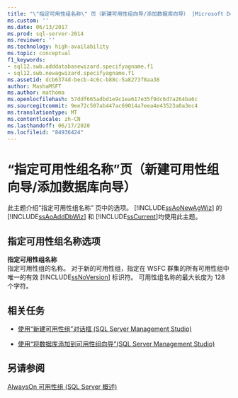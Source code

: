 ```yaml
---
title: "\"指定可用性组名称\" 页（新建可用性组向导/添加数据库向导） |Microsoft Docs"
ms.custom: ''
ms.date: 06/13/2017
ms.prod: sql-server-2014
ms.reviewer: ''
ms.technology: high-availability
ms.topic: conceptual
f1_keywords:
- sql12.swb.adddatabasewizard.specifyagname.f1
- sql12.swb.newagwizard.specifyagname.f1
ms.assetid: dcb6374d-becb-4c6c-b88c-5a8273f8aa38
author: MashaMSFT
ms.author: mathoma
ms.openlocfilehash: 57ddf665adbd1e9c1ea617e35f9dc6d7a264ba6c
ms.sourcegitcommit: 9ee72c507ab447ac69014a7eea4e43523a0a3ec4
ms.translationtype: MT
ms.contentlocale: zh-CN
ms.lasthandoff: 06/17/2020
ms.locfileid: "84936424"
---
```

# <a name="specify-availability-group-name-page-new-availability-group-wizardadd-database-wizard"></a>“指定可用性组名称”页（新建可用性组向导/添加数据库向导）
  此主题介绍“指定可用性组名称”  页中的选项。 [!INCLUDE[ssAoNewAgWiz](../../../includes/ssaonewagwiz-md.md)] 的 [!INCLUDE[ssAoAddDbWiz](../../../includes/ssaoadddbwiz-md.md)] 和 [!INCLUDE[ssCurrent](../../../includes/sscurrent-md.md)]均使用此主题。  
  
##  <a name="specify-availability-group-name-options"></a><a name="PageOptions"></a>指定可用性组名称选项  
 **指定可用性组名称**  
 指定可用性组的名称。 对于新的可用性组，指定在 WSFC 群集的所有可用性组中唯一的有效 [!INCLUDE[ssNoVersion](../../../includes/ssnoversion-md.md)] 标识符。 可用性组名称的最大长度为 128 个字符。  
  
##  <a name="related-tasks"></a><a name="LaunchWiz"></a> 相关任务  
  
-   [使用“新建可用性组”对话框 (SQL Server Management Studio)](use-the-new-availability-group-dialog-box-sql-server-management-studio.md)  
  
-   [使用“将数据库添加到可用性组向导”(SQL Server Management Studio)](availability-group-add-database-to-group-wizard.md)  
  
## <a name="see-also"></a>另请参阅  
 [AlwaysOn 可用性组 &#40;SQL Server 概述&#41;](overview-of-always-on-availability-groups-sql-server.md)  
  
  
